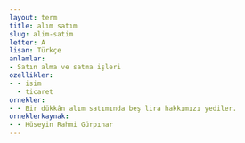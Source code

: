 ```yaml
---
layout: term
title: alım satım
slug: alim-satim
letter: A
lisan: Türkçe
anlamlar:
- Satın alma ve satma işleri
ozellikler:
- - isim
  - ticaret
ornekler:
- - Bir dükkân alım satımında beş lira hakkımızı yediler.
orneklerkaynak:
- - Hüseyin Rahmi Gürpınar
---
```

